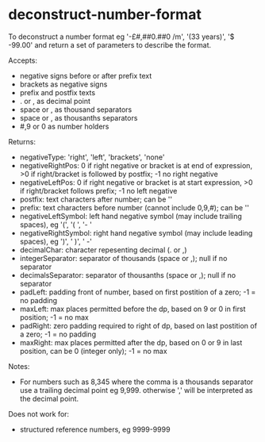 # deconstruct-number-format
To deconstruct a number format eg '-£#,##0.##0 /m', '(33 years)', '$ -99.00' and return a set of parameters to describe the format.

Accepts:
- negative signs before or after prefix text
- brackets as negative signs
- prefix and postfix texts
- . or , as decimal point
- space or , as thousand separators
- space or , as thousanths separators
- #,9 or 0 as number holders

Returns:
- negativeType: 'right', 'left', 'brackets', 'none'
- negativeRightPos: 0 if right negative or bracket is at end of expression, >0 if right/bracket is followed by postfix; -1 no right negative
- negativeLeftPos: 0 if right negative or bracket is at start expression, >0 if right/bracket follows prefix; -1 no left negative
- postfix: text characters after number; can be ''
- prefix: text characters before number (cannot include 0,9,#); can be ''
- negativeLeftSymbol: left hand negative symbol (may include trailing spaces), eg '(', '( ', '- '
- negativeRightSymbol: right hand negative symbol (may include leading spaces), eg ')', ' )', ' -'
- decimalChar: character repesenting decimal (. or ,)
- integerSeparator: separator of thousands (space or ,); null if no separator
- decimalsSeparator: separator of thousanths (space or ,); null if no separator
- padLeft: padding front of number, based on first postition of a zero; -1 = no padding
- maxLeft: max places permitted before the dp, based on 9 or 0 in first position; -1 = no max
- padRight: zero padding required to right of dp, based on last postition of a zero; -1 = no padding
- maxRight: max places permitted after the dp, based on 0 or 9 in last position, can be 0 (integer only); -1 = no max

Notes:
- For numbers such as 8,345 where the comma is a thousands separator use a trailing decimal point eg 9,999. otherwise ',' will be interpreted as the decimal point.


Does not work for:
- structured reference numbers, eg 9999-9999